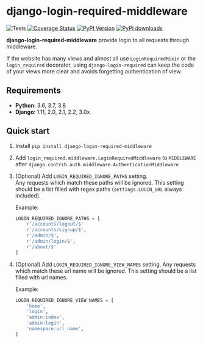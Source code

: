 django-login-required-middleware
==============

![Tests](https://github.com/CleitonDeLima/django-login-required-middleware/workflows/Tests/badge.svg?branch=master)
[![Coverage Status](https://coveralls.io/repos/github/CleitonDeLima/django-login-required-middleware/badge.svg)](https://coveralls.io/github/CleitonDeLima/django-login-required-middleware?branch=master)
[![PyPI Version](https://img.shields.io/pypi/v/django-login-required-middleware.svg)](https://pypi.org/project/django-login-required-middleware/)
[![PyPI downloads](https://img.shields.io/pypi/dm/django-login-required-middleware.svg)](https://img.shields.io/pypi/dm/django-login-required-middleware.svg)


**django-login-required-middleware** provide login to all requests through middleware.

If the website has many views and almost all use
`LoginRequiredMixin` or the `login_required` decorator, using `django-login-required`
can keep the code of your views more clear and avoids forgetting authentication of view.

Requirements
------------

* **Python**: 3.6, 3.7, 3.8
* **Django**: 1.11, 2.0, 2.1, 2.2, 3.0x

Quick start
-----------

1. Install `pip install django-login-required-middleware`
2. Add `login_required.middleware.LoginRequiredMiddleware` to `MIDDLEWARE` after 
`django.contrib.auth.middleware.AuthenticationMiddleware`

3. (Optional) Add `LOGIN_REQUIRED_IGNORE_PATHS` setting.  
Any requests which match these paths will be ignored. This setting should be a list filled with 
regex paths (`settings.LOGIN_URL` always included).    

    Example:

    ```python
    LOGIN_REQUIRED_IGNORE_PATHS = [
        r'/accounts/logout/$'
        r'/accounts/signup/$',
        r'/admin/$',
        r'/admin/login/$',
        r'/about/$'
    ]
    ```

4. (Optional) Add `LOGIN_REQUIRED_IGNORE_VIEW_NAMES` setting.
Any requests which match these url name will be ignored. This setting should be a list filled with 
url names.

    Example:

    ```python
    LOGIN_REQUIRED_IGNORE_VIEW_NAMES = [
        'home',
        'login',
        'admin:index',
        'admin:login',
        'namespace:url_name',
    ]
    ```

